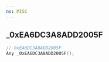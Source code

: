 ```yaml
---
ns: MISC
---
```

## _0xEA6DC3A8ADD2005F

```c
// 0xEA6DC3A8ADD2005F
Any _0xEA6DC3A8ADD2005F();
```

